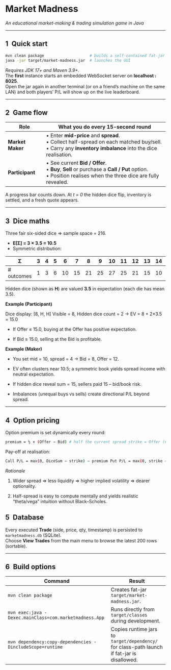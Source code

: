 # Market Madness  
*An educational market-making & trading simulation game in Java*

---

## 1 Quick start

```bash
mvn clean package                    # builds a self-contained fat-jar
java -jar target/market-madness.jar  # launches the GUI
```

*Requires JDK 17+ and Maven 3.9+.*  
The **first** instance starts an embedded WebSocket server on **localhost : 8025**.  
Open the jar again in another terminal (or on a friend’s machine on the same LAN) and both players’ P/L will show up on the live leaderboard.

---

## 2 Game flow

| Role | What you do every 15-second round |
|------|----------------------------------|
| **Market Maker** | • Enter **mid-price** and **spread**.<br>• Collect half-spread on each matched buy/sell.<br>• Carry any **inventory imbalance** into the dice realisation. |
| **Participant** | • See current **Bid / Offer**.<br>• **Buy**, **Sell** or purchase a **Call / Put** option.<br>• Position realises when the three dice are fully revealed. |

A progress bar counts down. At *t = 0* the hidden dice flip, inventory is settled, and a fresh quote appears.

---

## 3 Dice maths

Three fair six-sided dice ⇒ sample space = 216.

* **E[Σ] = 3 × 3.5 = 10.5**  
* Symmetric distribution:

| Σ | 3 | 4 | 5 | 6 | 7 | 8 | 9 | 10 | 11 | 12 | 13 | 14 | 15 | 16 | 17 | 18 |
|---|---|---|---|---|---|---|---|----|----|----|----|----|----|----|----|----|
| # outcomes | 1 | 3 | 6 | 10 | 15 | 21 | 25 | 27 | 25 | 21 | 15 | 10 | 6 | 3 | 1 | 1 |

Hidden dice (shown as **H**) are valued **3.5** in expectation (each die has mean 3.5).

**Example (Participant)**

Dice display: [8, H, H] 
Visible = 8, Hidden dice count = 2 → EV = 8 + 2×3.5 = 15.0

- If Offer ≤ 15.0, buying at the Offer has positive expectation.

- If Bid ≥ 15.0, selling at the Bid is profitable.

**Example (Maker)**

- You set mid = 10, spread = 4 → Bid = 8, Offer = 12.

- EV often clusters near 10.5; a symmetric book yields spread income with neutral expectation.

- If hidden dice reveal sum = 15, sellers paid 15 – bid/book risk.

- Imbalances (unequal buys vs sells) create directional P/L beyond spread.


---

## 4 Option pricing

Option premium is set dynamically every round:

```bash
premium = ½ × (Offer − Bid) # half the current spread strike = Offer (Call) = Bid (Put)
```

Pay-off at realisation:
```bash
Call P/L = max(0, DiceSum − strike) − premium Put P/L = max(0, strike − DiceSum) − premium
```
*Rationale*
1. Wider spread ⇒ less liquidity ⇒ higher implied volatility ⇒ dearer optionality.

2. Half-spread is easy to compute mentally and yields realistic “theta/vega” intuition without Black–Scholes.

## 5 Database

Every executed **Trade** (side, price, qty, timestamp) is persisted to `marketmadness.db` (SQLite).  
Choose **View Trades** from the main menu to browse the latest 200 rows (sortable).

---

## 6 Build options

| Command | Result |
|---------|--------|
| `mvn clean package` | Creates fat-jar `target/market-madness.jar`. |
| `mvn exec:java -Dexec.mainClass=com.marketmadness.App` | Runs directly from `target/classes` during development. |
| `mvn dependency:copy-dependencies -DincludeScope=runtime` | Copies runtime jars to `target/dependency/` for class-path launch if fat-jar is disallowed. |





